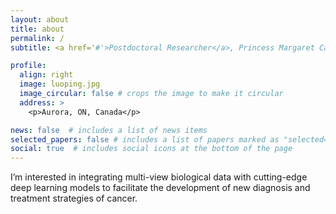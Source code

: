```yaml
---
layout: about
title: about
permalink: /
subtitle: <a href='#'>Postdoctoral Researcher</a>, Princess Margaret Cancer Centre

profile:
  align: right
  image: luoping.jpg
  image_circular: false # crops the image to make it circular
  address: >
    <p>Aurora, ON, Canada</p>

news: false  # includes a list of news items
selected_papers: false # includes a list of papers marked as "selected={true}"
social: true  # includes social icons at the bottom of the page
---
```


I’m interested in integrating multi-view biological data with cutting-edge deep learning models to facilitate the development of new diagnosis and treatment strategies of cancer.
<!-- In terms of cancer diagnosis, I would focus on the analysis of cell free DNA and present a pan-cancer model that integrates multiple types of sequencing data obtained from the blood. As for cancer treatment, I am intrigued by the analysis of spatial transcriptomics data and will apply graphical model to leverage the spatial information and identify therapeutic targets and mechanisms that would help to develop new treatment strategies. -->

